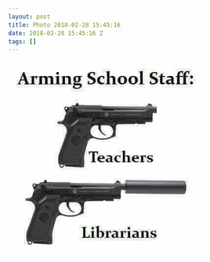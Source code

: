 ```yaml
---
layout: post
title: Photo 2018-02-28 15:45:16
date: 2018-02-28 15:45:16 Z
tags: []
---
```

![](/media/2018/02/171381356689.jpg)
